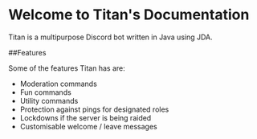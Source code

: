 # Welcome to Titan's Documentation

Titan is a multipurpose Discord bot written in Java using JDA.

##Features

Some of the features Titan has are:

* Moderation commands
* Fun commands
* Utility commands
* Protection against pings for designated roles
* Lockdowns if the server is being raided
* Customisable welcome / leave messages
